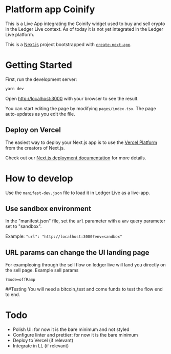 # Platform app Coinify

This is a Live App integrating the Coinify widget used to buy and sell crypto in the Ledger Live context. As of today it is not yet integrated in the Ledger Live platform.

This is a [Next.js](https://nextjs.org/) project bootstrapped with [`create-next-app`](https://github.com/vercel/next.js/tree/canary/packages/create-next-app).

# Getting Started

First, run the development server:

```bash
yarn dev
```

Open [http://localhost:3000](http://localhost:3000) with your browser to see the result.

You can start editing the page by modifying `pages/index.tsx`. The page auto-updates as you edit the file.

## Deploy on Vercel

The easiest way to deploy your Next.js app is to use the [Vercel Platform](https://vercel.com/new?utm_medium=default-template&filter=next.js&utm_source=create-next-app&utm_campaign=create-next-app-readme) from the creators of Next.js.

Check out our [Next.js deployment documentation](https://nextjs.org/docs/deployment) for more details.

# How to develop
Use the `manifest-dev.json` file to load it in Ledger Live as a live-app. 

## Use sandbox environment
In the "manifest.json" file, set the `url` parameter with a `env` query parameter set to "sandbox".

Example: `"url": "http://localhost:3000?env=sandbox"`

## URL params can change the UI landing page
For exampleoing through the sell flow on ledger live will land you directly on the sell page. Example sell params
```
?mode=offRamp
```

##Testing 
You will need a bitcoin_test and come funds to test the flow end to end. 

# Todo

- Polish UI: for now it is the bare minimum and not styled
- Configure linter and prettier: for now it is the bare minimum
- Deploy to Vercel (if relevant)
- Integrate in LL (if relevant)
